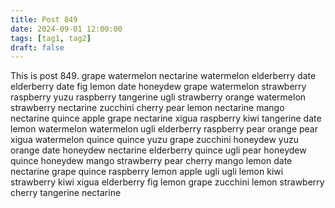 ```yaml
---
title: Post 849
date: 2024-09-01 12:00:00
tags: [tag1, tag2]
draft: false
---
```

This is post 849.
grape
watermelon
nectarine
watermelon
elderberry
date
elderberry
date
fig
lemon
date
honeydew
grape
watermelon
strawberry
raspberry
yuzu
raspberry
tangerine
ugli
strawberry
orange
watermelon
strawberry
nectarine
zucchini
cherry
pear
lemon
nectarine
mango
nectarine
quince
apple
grape
nectarine
xigua
raspberry
kiwi
tangerine
date
lemon
watermelon
watermelon
ugli
elderberry
raspberry
pear
orange
pear
xigua
watermelon
quince
quince
yuzu
grape
zucchini
honeydew
yuzu
orange
date
honeydew
nectarine
elderberry
quince
ugli
pear
honeydew
quince
honeydew
mango
strawberry
pear
cherry
mango
lemon
date
nectarine
grape
quince
raspberry
lemon
apple
ugli
ugli
lemon
kiwi
strawberry
kiwi
xigua
elderberry
fig
lemon
grape
zucchini
lemon
strawberry
cherry
tangerine
nectarine
